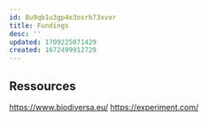 ```yaml
---
id: 8u9qb1u3gp4e3osrb73xvor
title: Fundings
desc: ''
updated: 1709225071429
created: 1672499912729
---
```


## Ressources

https://www.biodiversa.eu/
https://experiment.com/